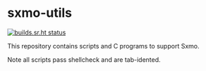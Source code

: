 # sxmo-utils

[![builds.sr.ht status](https://builds.sr.ht/~mil/sxmo-utils.svg)](https://builds.sr.ht/~mil/sxmo-utils?)

This repository contains scripts and C programs to support Sxmo.

Note all scripts pass shellcheck and are tab-idented.
